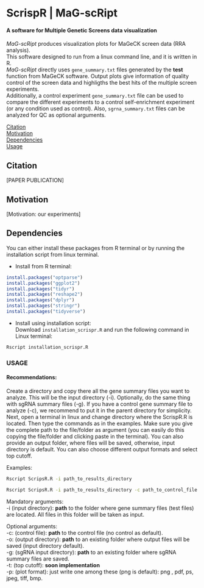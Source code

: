 # ScrispR | MaG-scRipt
#### A software for Multiple Genetic Screens data visualization

*MaG-scRipt* produces visualization plots for MaGeCK screen data (RRA analysis). <br/>
This software designed to run from a linux command line, and it is written in R.<br/>
*MaG-scRipt* directly uses `gene_summary.txt` files generated by the **test** function from MaGeCK software. Output plots give information of quality control of the screen data and highligths the best hits of the multiple screen experiments.<br/>
Additionally, a control experiment `gene_summary.txt` file can be used to compare the different experiments to a control self-enrichment experiment (or any condition used as control). Also, `sgrna_summary.txt` files can be analyzed for QC as optional arguments.

[Citation](#citation)<br/>
[Motivation](#motivation)<br/>
[Dependencies](#dependencies)<br/>
[Usage](#usage)<br/>



## Citation
[PAPER PUBLICATION]


## Motivation
[Motivation: our experiments]


## Dependencies
You can either install these packages from R terminal or by running the installation script from linux terminal.<br/>

- Install from R terminal:<br/>
```r
install.packages("optparse")
install.packages("ggplot2")
install.packages("tidyr")
install.packages("reshape2")
install.packages("dplyr")
install.packages("stringr")
install.packages("tidyverse")
```
- Install using installation script:<br/>
Download `installation_scrispr.R` and run the following command in Linux terminal:
```bash
Rscript installation_scrispr.R
```



### USAGE
#### Recommendations:
Create a directory and copy there all the gene summary files you want to analyze. This will be the input directory (-i). Optionally, do the same thing with sgRNA summary files (-g). If you have a control gene summary file to analyze (-c), we recommend to put it in the parent directory for simplicity.
Next, open a terminal in linux and change directory where the ScrispR.R is located. Then type the commands as in the examples. Make sure you give the complete path to the file/folder as argument (you can easily do this copying the file/folder and clicking paste in the terminal). You can also provide an output folder, where files will be saved, otherwise, input directory is default. You can also choose different output formats and select top cutoff.

Examples:
```bash
Rscript ScripsR.R -i path_to_results_directory
```
```bash
Rscript ScripsR.R -i path_to_results_directory -c path_to_control_file -p png -o path_to_output_directory -g path_to_sgRNA_input_directory
```

Mandatory arguments:<br/>
-i (input directory): **path** to the folder where gene summary files (test files) are located. All files in this folder will be taken as input.<br/>

Optional arguments:<br/>
-c: (control file): **path** to the control file (no control as default). <br/>
-o: (output directory): **path** to an existing folder where output files will be saved (input directory default).<br/>
-g: (sgRNA input directory): **path** to an existing folder where sgRNA summary files are saved.<br/>
-t: (top cutoff): **soon implementation**<br/>
-p: (plot format): just write one among these (png is default): png , pdf, ps, jpeg, tiff, bmp.<br/>

